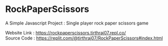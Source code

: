 # RockPaperScissors
A Simple Javascript Project : Single player rock paper scissors game<br>

Website Link : https://rockpaperscissors.tirthraj07.repl.co/<br>
Source Code : https://replit.com/@tirthraj07/RockPaperScissors#index.html

